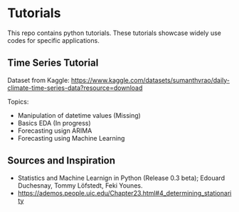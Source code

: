 # Tutorials
This repo contains python tutorials. 
These tutorials showcase widely use codes for specific applications. 


## Time Series Tutorial 
Dataset from Kaggle: https://www.kaggle.com/datasets/sumanthvrao/daily-climate-time-series-data?resource=download

Topics: 
- Manipulation of datetime values (Missing)
- Basics EDA (In progress)
- Forecasting usign ARIMA
- Forecasting using Machine Learning

## Sources and Inspiration
- Statistics and Machine Learnign in Python (Release 0.3 beta); Edouard Duchesnay, Tommy Löfstedt, Feki Younes. 
- https://ademos.people.uic.edu/Chapter23.html#4_determining_stationarity